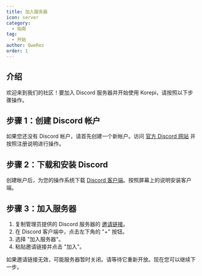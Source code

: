 ```yaml
---
title: 加入服务器
icon: server
category:
  - 指南
tag:
  - 开始
author: QweRez
order: 1
---
```


## 介绍

欢迎来到我们的社区！要加入 Discord 服务器并开始使用 Korepi，请按照以下步骤操作。

## 步骤 1：创建 Discord 帐户

如果您还没有 Discord 帐户，请首先创建一个新帐户。访问 [官方 Discord 网站](https://discord.com/) 并按照注册说明进行操作。

## 步骤 2：下载和安装 Discord

创建帐户后，为您的操作系统下载 [Discord 客户端](https://discord.com/download)。按照屏幕上的说明安装客户端。

## 步骤 3：加入服务器

1. 复制管理员提供的 Discord 服务器的 [邀请链接](https://discord.gg/cottonbuds)。
2. 在 Discord 客户端中，点击左下角的 "+" 按钮。
3. 选择 "加入服务器"。
4. 粘贴邀请链接并点击 "加入"。

如果邀请链接无效，可能服务器暂时关闭。请等待它重新开放。现在您可以继续下一步。
